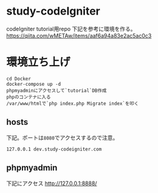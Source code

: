 # study-codeIgniter
codeIgniter tutorial用repo
下記を参考に環境を作る。
https://qiita.com/wMETAw/items/aaf6a94a83e2ac5ac0c3

# 環境立ち上げ
```
cd Docker
docker-compose up -d
phpmyadminにアクセスして`tutorial`DB作成
phpのコンテナに入る
/var/www/htmlで`php index.php Migrate index`を叩く
```

## hosts
下記。ポートは`8080`でアクセスするので注意。
```
127.0.0.1 dev.study-codeigniter.com
```

## phpmyadmin
下記にアクセス
http://127.0.0.1:8888/